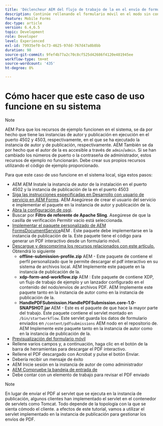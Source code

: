 ```yaml
---
title: 'Déclencheur AEM del flujo de trabajo de la en el envío de formularios HTM5: Poniendo a trabajar el caso de uso'
description: Continúe rellenando el formulario móvil en el modo sin conexión y envíe el formulario móvil al flujo de trabajo de déclencheur AEM de la
feature: Mobile Forms
doc-type: article
version: 6.4,6.5
topic: Development
role: Developer
level: Experienced
exl-id: 79935ef0-bc73-4625-97dd-767d47a8b8bb
duration: 98
source-git-commit: 9fef4b77a2c70c8cf525d42686f4120e481945ee
workflow-type: tm+mt
source-wordcount: '435'
ht-degree: 0%

---
```


# Cómo hacer que este caso de uso funcione en su sistema

>[!NOTE]
>
>AEM Para que los recursos de ejemplo funcionen en el sistema, se da por hecho que tiene las instancias de autor y publicación en ejecución en el puerto 4502 y 4503, respectivamente, en el que se ha ejecutado la instancia de autor y de publicación, respectivamente. AEM También se da por hecho que el autor de la es accesible a través de `admin`/`admin`. Si se han cambiado los números de puerto o la contraseña de administrador, estos recursos de ejemplo no funcionarán. Debe crear sus propios recursos utilizando el código de ejemplo proporcionado.

Para que este caso de uso funcione en el sistema local, siga estos pasos:

* AEM AEM Instale la instancia de autor de la instalación en el puerto 4502 y la instancia de publicación de la en el puerto 4503
* [Siga las instrucciones especificadas en Desarrollo con usuario de servicio en AEM Forms](https://experienceleague.adobe.com/docs/experience-manager-learn/forms/adaptive-forms/service-user-tutorial-develop.html). AEM Asegúrese de crear el usuario del servicio e implementar el paquete en la instancia de autor y publicación de la.
* [Abra la configuración de osgi](http://localhost:4503/system/console/configMgr).
* Buscar por  **Filtro de referente de Apache Sling**. Asegúrese de que la casilla de verificación Permitir vacío está seleccionada.
* [Implementar el paquete personalizado de AEM FormsDocumentService](/help/forms/assets/common-osgi-bundles/AEMFormsDocumentServices.core-1.0-SNAPSHOT.jar)AEM . Este paquete debe implementarse en la instancia de publicación de la. Este paquete tiene el código para generar un PDF interactivo desde un formulario móvil.
* [Descargue y descomprima los recursos relacionados con este artículo.](assets/offline-pdf-submission-assets.zip) Obtendrá lo siguiente
   * **offline-submission-profile.zip** AEM - Este paquete de contiene el perfil personalizado que le permite descargar el pdf interactivo en su sistema de archivos local. AEM Implemente este paquete en la instancia de publicación de la.
   * **xdp-form-and-workflow.zip** AEM : Este paquete de contiene XDP, un flujo de trabajo de ejemplo y un lanzador configurado en el contenido del nodo/envíos de archivos PDF. AEM Implemente este paquete tanto en la instancia de autor como en la instancia de publicación de la.
   * **HandlePDFSubmission.HandlePDFSubmission.core-1.0-SNAPSHOT.jar** AEM - Este es el paquete de que hace la mayor parte del trabajo. Este paquete contiene el servlet montado en `/bin/startworkflow`. Este servlet guarda los datos de formulario enviados en `/content/pdfsubmissions` AEM nodo en el repositorio de. AEM Implemente este paquete tanto en la instancia de autor como en la instancia de publicación de la.
* [Previsualización del formulario móvil](http://localhost:4503/content/dam/formsanddocuments/testsubmision.xdp/jcr:content)
* Rellene varios campos y, a continuación, haga clic en el botón de la barra de herramientas para descargar el PDF interactivo.
* Rellene el PDF descargado con Acrobat y pulse el botón Enviar.
* Debería recibir un mensaje de éxito
* AEM Inicie sesión en la instancia de autor de como administrador
* [AEM Compruebe la bandeja de entrada de](http://localhost:4502/aem/inbox)
* Debe contar con un elemento de trabajo para revisar el PDF enviado

>[!NOTE]
>
>En lugar de enviar el PDF al servlet que se ejecuta en la instancia de publicación, algunos clientes han implementado el servlet en el contenedor de servlets como Tomcat. Todo depende de la topología con la que se sienta cómodo el cliente. a efectos de este tutorial, vamos a utilizar el servlet implementado en la instancia de publicación para gestionar los envíos de PDF.
